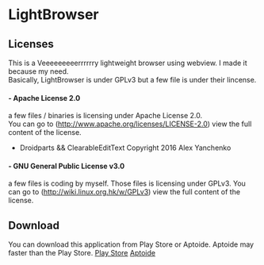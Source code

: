 # LightBrowser
## Licenses
This is a Veeeeeeeeerrrrrry lightweight browser using webview. I made it because my need.  
Basically, LightBrowser is under GPLv3 but a few file is under their lincense.

#### - Apache License 2.0
  a few files / binaries is licensing under Apache License 2.0.  
  You can go to (http://www.apache.org/licenses/LICENSE-2.0) view the full content of the license. 
  - Droidparts && ClearableEditText
     Copyright 2016 Alex Yanchenko  
     
#### - GNU General Public License v3.0
  a few files is coding by myself. Those files is licensing under GPLv3.
  You can go to (http://wiki.linux.org.hk/w/GPLv3) view the full content of the license.
  
## Download
You can download this application from Play Store or Aptoide. Aptoide may faster than the Play Store.
[Play Store](https://play.google.com/store/apps/details?id=org.lenchan139.lightbrowser)
[Aptoide](https://lenchan139-store.store.aptoide.com/app/market/org.lenchan139.lightbrowser/2/22407821/Light+Browser%28Always+BETA%29)
